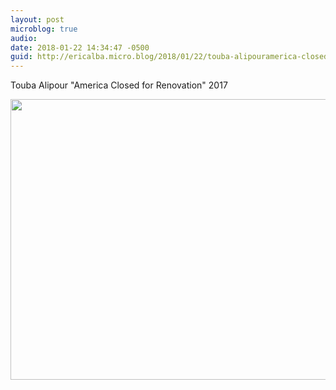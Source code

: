 ```yaml
---
layout: post
microblog: true
audio: 
date: 2018-01-22 14:34:47 -0500
guid: http://ericalba.micro.blog/2018/01/22/touba-alipouramerica-closed.html
---
```

Touba Alipour
"America Closed for Renovation"
2017

<img src="http://micro.ericalba.com/uploads/2018/b3a212d3cc.jpg" width="600" height="449" />
